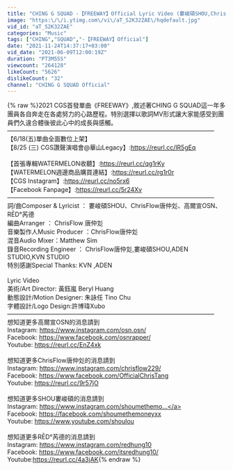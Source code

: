 ```yaml
---
title: "CHING G SQUAD -【FREEWAY】Official Lyric Video (婁峻碩SHOU,ChrisFlow唐仲彣,高爾宣OSN,RĒD°芮德)"
image: "https:\/\/i.ytimg.com\/vi\/aT_S2K32ZAE\/hqdefault.jpg"
vid_id: "aT_S2K32ZAE"
categories: "Music"
tags: ["CHING","SQUAD","-【FREEWAY】Official"]
date: "2021-11-24T14:37:17+03:00"
vid_date: "2021-06-09T12:00:19Z"
duration: "PT3M55S"
viewcount: "264128"
likeCount: "5626"
dislikeCount: "32"
channel: "CHING G SQUAD Official"
---
```

{% raw %}2021 CGS首發單曲《FREEWAY》,敘述著CHING G SQUAD這一年多團員各自奔走在各處努力的心路歷程。特別選擇以歌詞MV形式讓大家能感受到團員們久違合體後彼此心中的成長與感觸。<br />——————————————————————————————————<br />【6/18(五)單曲全面數位上架】<br />【8/25 (三) CGS讚聲演唱會@華山Legacy】:<a rel="nofollow" target="blank" href="https://reurl.cc/lR5gEq">https://reurl.cc/lR5gEq</a><br /><br />【首張專輯WATERMELON收聽】:<a rel="nofollow" target="blank" href="https://reurl.cc/qg1rKy">https://reurl.cc/qg1rKy</a><br />【WATERMELON週邊商品購買連結】:<a rel="nofollow" target="blank" href="https://reurl.cc/rg1r0r">https://reurl.cc/rg1r0r</a><br />【CGS Instagram】:<a rel="nofollow" target="blank" href="https://reurl.cc/no5rx6">https://reurl.cc/no5rx6</a><br />【Facebook Fanpage】:<a rel="nofollow" target="blank" href="https://reurl.cc/5r24Xv">https://reurl.cc/5r24Xv</a><br />——————————————————————————————————<br />詞/曲Composer &amp; Lyricist  ： 婁峻碩SHOU、ChrisFlow唐仲彣、高爾宣OSN、RĒD°芮德<br />編曲Arranger ： ChrisFlow 唐仲彣<br />音樂製作人Music Producer ：ChrisFlow唐仲彣<br />混音Audio Mixer：Matthew Sim<br />錄音Recording Engineer ： ChrisFlow唐仲彣,婁峻碩SHOU,ADEN STUDIO,KVN STUDIO<br />特別感謝Special Thanks: KVN ,ADEN<br /><br />Lyric Video<br />美術/Art Director: 黃鈺嵐 Beryl Huang<br />動態設計/Motion Designer: 朱詠任 Tino Chu<br />字體設計/Logo Design:許博瑋Xubo<br />——————————————————————————————————<br />想知道更多高爾宣OSN的消息請到<br />Instagram: <a rel="nofollow" target="blank" href="https://www.instagram.com/osn.osn/">https://www.instagram.com/osn.osn/</a><br />Facebook: <a rel="nofollow" target="blank" href="https://www.facebook.com/osnrapper/">https://www.facebook.com/osnrapper/</a><br />Youtube: <a rel="nofollow" target="blank" href="https://reurl.cc/EnZ4xk">https://reurl.cc/EnZ4xk</a><br /><br />想知道更多ChrisFlow唐仲彣的消息請到<br />Instagram: <a rel="nofollow" target="blank" href="https://www.instagram.com/chrisflow229/">https://www.instagram.com/chrisflow229/</a><br />Facebook: <a rel="nofollow" target="blank" href="https://www.facebook.com/OfficialChrisTang">https://www.facebook.com/OfficialChrisTang</a><br />Youtube: <a rel="nofollow" target="blank" href="https://reurl.cc/9r57jO">https://reurl.cc/9r57jO</a><br /><br />想知道更多SHOU婁峻碩的消息請到<br />Instagram: <a rel="nofollow" target="blank" href="https://www.instagram.com/shoumethemo...">https://www.instagram.com/shoumethemo...</a><br />Facebook: <a rel="nofollow" target="blank" href="https://facebook.com/shoumethemoneyxx">https://facebook.com/shoumethemoneyxx</a><br />Youtube: <a rel="nofollow" target="blank" href="https://www.youtube.com/shoulou">https://www.youtube.com/shoulou</a><br /><br />想知道更多RĒD°芮德的消息請到<br />Instagram: <a rel="nofollow" target="blank" href="https://www.instagram.com/redhung10">https://www.instagram.com/redhung10</a><br />Facebook: <a rel="nofollow" target="blank" href="https://www.facebook.com/itsredhung10/">https://www.facebook.com/itsredhung10/</a><br />Youtube:<a rel="nofollow" target="blank" href="https://reurl.cc/4a3jAK">https://reurl.cc/4a3jAK</a>{% endraw %}
